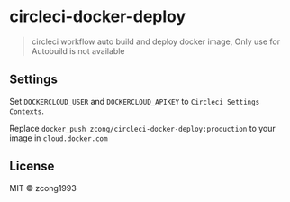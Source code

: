 # circleci-docker-deploy

> circleci workflow auto build and deploy docker image, Only use for Autobuild is not available

## Settings

Set `DOCKERCLOUD_USER` and `DOCKERCLOUD_APIKEY` to `Circleci Settings Contexts`.

Replace `docker_push zcong/circleci-docker-deploy:production` to your image in `cloud.docker.com`

## License

MIT &copy; zcong1993
